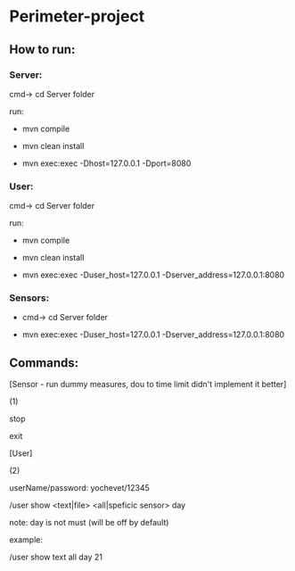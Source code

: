 # Perimeter-project

## How to run:

### Server:

cmd-> cd Server folder

run:

* mvn compile

* mvn clean install

* mvn exec:exec -Dhost=127.0.0.1 -Dport=8080


### User:

cmd-> cd Server folder

run:

* mvn compile

* mvn clean install

* mvn exec:exec -Duser_host=127.0.0.1 -Dserver_address=127.0.0.1:8080

### Sensors:

* cmd-> cd Server folder

* mvn exec:exec -Duser_host=127.0.0.1 -Dserver_address=127.0.0.1:8080


## Commands:

[Sensor - run dummy measures, dou to time limit didn't implement it better]

(1)

stop

exit

[User]

(2)

userName/password: yochevet/12345

/user show <text|file> <all|speficic sensor> day <NUMBER>
  
note: day is not must (will be off by default)
  
example:
  
/user show text all day 21

